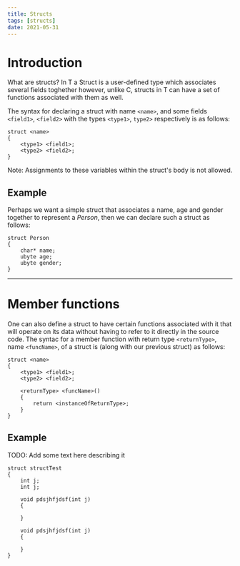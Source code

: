 ```yaml
---
title: Structs
tags: [structs]
date: 2021-05-31
---
```


# Introduction

What are structs? In T a Struct is a user-defined type which associates several fields toghether however, unlike C, structs in T can have a set of functions associated with them as well.

The syntax for declaring a struct with name `<name>`, and some fields `<field1>`, `<field2>` with the types `<type1>`, `type2>` respectively is as follows:

```
struct <name>
{
    <type1> <field1>;
    <type2> <field2>;
}
```

Note: Assignments to these variables within the struct's body is not allowed.

## Example

Perhaps we want a simple struct that associates a name, age and gender together to represent a _Person_, then we can declare such a struct as follows:

```
struct Person
{
    char* name;
    ubyte age;
    ubyte gender;
}
```

---

# Member functions

One can also define a struct to have certain functions associated with it that will operate on its data without having to refer to it directly in the source code. The syntac for a member function with return type `<returnType>`, name `<funcName>`, of a struct is (along with our previous struct) as follows:

```
struct <name>
{
    <type1> <field1>;
    <type2> <field2>;

    <returnType> <funcName>()
    {
        return <instanceOfReturnType>;
    }
}
```

## Example

TODO: Add some text here describing it

```
struct structTest
{
    int j;
    int j;

    void pdsjhfjdsf(int j)
    {

    }

    void pdsjhfjdsf(int j)
    {

    }
}
```